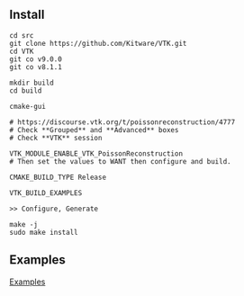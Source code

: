 
## Install

```
cd src
git clone https://github.com/Kitware/VTK.git
cd VTK
git co v9.0.0
git co v8.1.1
```
```
mkdir build
cd build

cmake-gui

# https://discourse.vtk.org/t/poissonreconstruction/4777
# Check **Grouped** and **Advanced** boxes
# Check **VTK** session

VTK_MODULE_ENABLE_VTK_PoissonReconstruction
# Then set the values to WANT then configure and build.

CMAKE_BUILD_TYPE Release

VTK_BUILD_EXAMPLES

>> Configure, Generate

make -j
sudo make install
```

## Examples

[Examples](https://examples.vtk.org/site/Cxx)

